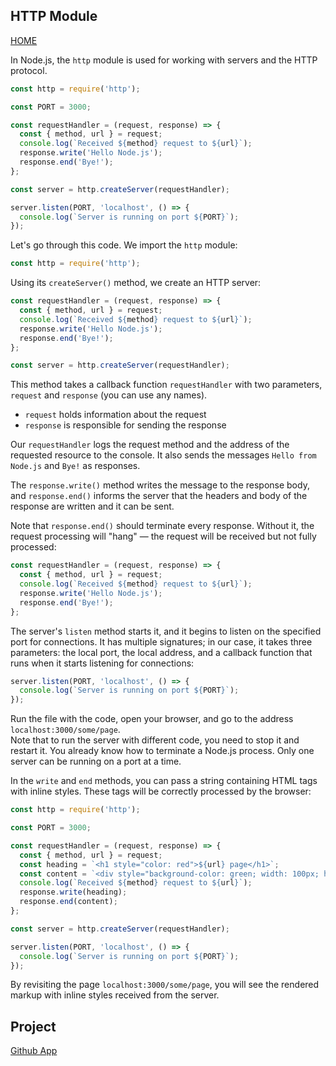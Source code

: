 ## HTTP Module

[HOME](../README.md)

In Node.js, the `http` module is used for working with servers and the HTTP protocol.

```js
const http = require('http');

const PORT = 3000;

const requestHandler = (request, response) => {
  const { method, url } = request;
  console.log(`Received ${method} request to ${url}`);
  response.write('Hello Node.js');
  response.end('Bye!');
};

const server = http.createServer(requestHandler);

server.listen(PORT, 'localhost', () => {
  console.log(`Server is running on port ${PORT}`);
});
```

Let's go through this code.
We import the `http` module:

```js
const http = require('http');
```

Using its `createServer()` method, we create an HTTP server:

```js
const requestHandler = (request, response) => {
  const { method, url } = request;
  console.log(`Received ${method} request to ${url}`);
  response.write('Hello Node.js');
  response.end('Bye!');
};

const server = http.createServer(requestHandler);
```

This method takes a callback function `requestHandler` with two parameters, `request` and `response` (you can use any names).

- `request` holds information about the request
- `response` is responsible for sending the response

Our `requestHandler` logs the request method and the address of the requested resource to the console. It also sends the messages `Hello from Node.js` and `Bye!` as responses.

The `response.write()` method writes the message to the response body, and `response.end()` informs the server that the headers and body of the response are written and it can be sent.

Note that `response.end()` should terminate every response. Without it, the request processing will "hang" — the request will be received but not fully processed:

```js
const requestHandler = (request, response) => {
  const { method, url } = request;
  console.log(`Received ${method} request to ${url}`);
  response.write('Hello Node.js');
  response.end('Bye!');
};
```

The server's `listen` method starts it, and it begins to listen on the specified port for connections. It has multiple signatures; in our case, it takes three parameters: the local port, the local address, and a callback function that runs when it starts listening for connections:

```js
server.listen(PORT, 'localhost', () => {
  console.log(`Server is running on port ${PORT}`);
});
```

Run the file with the code, open your browser, and go to the address `localhost:3000/some/page`.  
Note that to run the server with different code, you need to stop it and restart it. You already know how to terminate a Node.js process. Only one server can be running on a port at a time.

In the `write` and `end` methods, you can pass a string containing HTML tags with inline styles. These tags will be correctly processed by the browser:

```js
const http = require('http');

const PORT = 3000;

const requestHandler = (request, response) => {
  const { method, url } = request;
  const heading = `<h1 style="color: red">${url} page</h1>`;
  const content = `<div style="background-color: green; width: 100px; height: 100px">Green block 100px x 100px</div>`;
  console.log(`Received ${method} request to ${url}`);
  response.write(heading);
  response.end(content);
};

const server = http.createServer(requestHandler);

server.listen(PORT, 'localhost', () => {
  console.log(`Server is running on port ${PORT}`);
});
```

By revisiting the page `localhost:3000/some/page`, you will see the rendered markup with inline styles received from the server.

## Project

[Github App](../projects/github-app.md)
